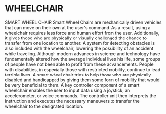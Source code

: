 # WHEELCHAIR
SMART WHEEL CHAIR 
Smart Wheel Chairs are mechanically driven vehicles that can move on their own at the user's command. As a result, using a wheelchair requires less force and human effort from the user. Additionally, it gives those who are physically or visually challenged the chance to transfer from one location to another. A system for detecting obstacles is also included with the wheelchair, lowering the possibility of an accident while traveling. Although modern advances in science and technology have fundamentally altered how the average individual lives his life, some groups of people have not been able to profit from these advancements. People with disabilities, in especially those with restricted mobility, continue to lead terrible lives. A smart wheel chair tries to help those who are physically disabled and handicapped by giving them some form of mobility that would be very beneficial to them. A key controller component of a smart wheelchair enables the user to input data using a joystick, an accelerometer, or voice commands. The controller unit then interprets the instruction and executes the necessary maneuvers to transfer the wheelchair to the designated location. 
